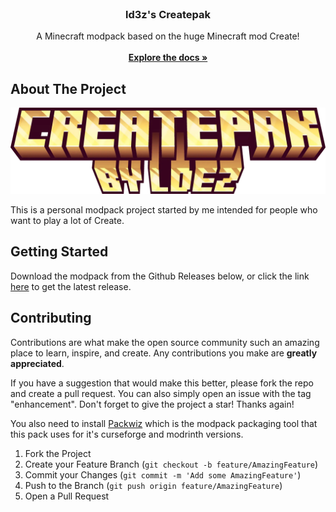
<br/>
<div align="center">

<h3 align="center">ld3z's Createpak</h3>
<p align="center">
A Minecraft modpack based on the huge Minecraft mod Create!
<br/>
<br/>
<a href="https://createpak-docs.vercel.app/"><strong>Explore the docs »</strong></a>

  


</p>
</div>

## About The Project

![Createpak Logo](https://raw.githubusercontent.com/ld3z/createpak-docs/refs/heads/main/src/assets/createpak_logo.webp)

This is a personal modpack project started by me intended for people who want to play a lot of Create.
## Getting Started

Download the modpack from the Github Releases below, or click the link [here](https://github.com/ld3z/createpak/releases/latest) to get the latest release.
## Contributing

Contributions are what make the open source community such an amazing place to learn, inspire, and create. Any contributions you make are **greatly appreciated**.

If you have a suggestion that would make this better, please fork the repo and create a pull request. You can also simply open an issue with the tag "enhancement".
Don't forget to give the project a star! Thanks again!

You also need to install [Packwiz](https://packwiz.infra.link/) which is the modpack packaging tool that this pack uses for it's curseforge and modrinth versions.

1. Fork the Project
2. Create your Feature Branch (`git checkout -b feature/AmazingFeature`)
3. Commit your Changes (`git commit -m 'Add some AmazingFeature'`)
4. Push to the Branch (`git push origin feature/AmazingFeature`)
5. Open a Pull Request
